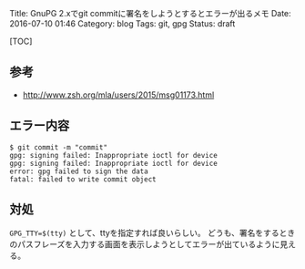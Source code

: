 Title: GnuPG 2.xでgit commitに署名をしようとするとエラーが出るメモ
Date: 2016-07-10 01:46
Category: blog
Tags: git, gpg
Status: draft

[TOC]

## 参考

* http://www.zsh.org/mla/users/2015/msg01173.html

## エラー内容

```
$ git commit -m "commit"
gpg: signing failed: Inappropriate ioctl for device
gpg: signing failed: Inappropriate ioctl for device
error: gpg failed to sign the data
fatal: failed to write commit object
```

## 対処

`GPG_TTY=$(tty)` として、ttyを指定すれば良いらしい。
どうも、署名をするときのパスフレーズを入力する画面を表示しようとしてエラーが出ているように見える。
